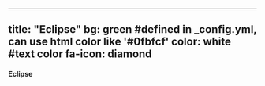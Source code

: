 ---
  title: "Eclipse"
  bg: green  #defined in _config.yml, can use html color like '#0fbfcf'
  color: white   #text color
  fa-icon: diamond
  ---

  #### Eclipse